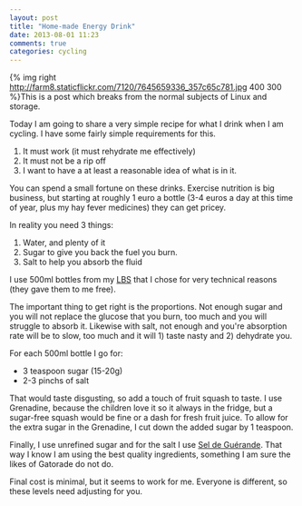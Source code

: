 ```yaml
---
layout: post
title: "Home-made Energy Drink"
date: 2013-08-01 11:23
comments: true
categories: cycling
---
```

{% img right http://farm8.staticflickr.com/7120/7645659336_357c65c781.jpg 400 300 %}This is a post which breaks from the normal subjects of Linux and storage.

Today I am going to share a very simple recipe for what I drink when I am cycling. I have some fairly simple requirements for this.
<!-- more -->
1. It must work (it must rehydrate me effectively)
1. It must not be a rip off
1. I want to have a at least a reasonable idea of what is in it.

You can spend a small fortune on these drinks. Exercise nutrition is big business, but starting at roughly 1 euro a bottle (3-4 euros a day at this time of year, plus my hay fever medicines) they can get pricey.

In reality you need 3 things:

1. Water, and plenty of it
1. Sugar to give you back the fuel you burn.
1. Salt to help you absorb the fluid

I use  500ml bottles from my [LBS](http://www.laboutiqueducycle.fr/) that I chose for very technical reasons (they gave them to me free).

The important thing to get right is the proportions. Not enough sugar and you will not replace the glucose that you burn, too much and you will struggle to absorb it. Likewise with salt, not enough and you're absorption rate will be to slow, too much and it will 1) taste nasty and 2) dehydrate you.

For each 500ml bottle I go for:

* 3 teaspoon sugar (15-20g)
* 2-3  pinchs of salt

That would taste disgusting, so add a touch of fruit squash to taste. I use Grenadine, because the children love it so it always in the fridge, but a sugar-free squash would be fine or a dash for fresh fruit juice. To allow for the extra sugar in the Grenadine, I cut down the added sugar by 1 teaspoon.

Finally, I use unrefined sugar and for the salt I use [Sel de Guérande](http://en.wikipedia.org/wiki/Gu%C3%A9rande#Salt_marshes). That way I know I am using the best quality ingredients, something I am sure the likes of Gatorade do not do.

Final cost is minimal, but it seems to work for me. Everyone is different, so these levels need adjusting for you.

